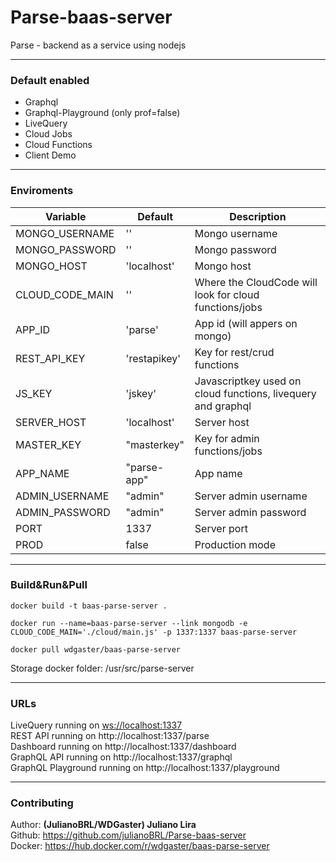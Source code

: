 # Parse-baas-server
Parse - backend as a service using nodejs

<hr>

### Default enabled
- Graphql
- Graphql-Playground (only prof=false)
- LiveQuery
- Cloud Jobs
- Cloud Functions
- Client Demo

<hr>

### Enviroments

| Variable | Default | Description |
|---|---|---|
|MONGO_USERNAME|''|Mongo username|
|MONGO_PASSWORD|''|Mongo password|
|MONGO_HOST|'localhost'| Mongo host |
|CLOUD_CODE_MAIN|''| Where the CloudCode will look for cloud functions/jobs |
|APP_ID|'parse'| App id (will appers on mongo) |
|REST_API_KEY|'restapikey'| Key for rest/crud functions |
|JS_KEY|'jskey'| Javascriptkey used on cloud functions, livequery and graphql |
|SERVER_HOST|'localhost'| Server host |
|MASTER_KEY|"masterkey"| Key for admin functions/jobs |
|APP_NAME|"parse-app"| App name |
|ADMIN_USERNAME|"admin"| Server admin username |
|ADMIN_PASSWORD|"admin"| Server admin password |
|PORT|1337| Server port |
|PROD|false| Production mode|

<hr>

### Build&Run&Pull

```
docker build -t baas-parse-server .
```


```
docker run --name=baas-parse-server --link mongodb -e CLOUD_CODE_MAIN='./cloud/main.js' -p 1337:1337 baas-parse-server
```

```
docker pull wdgaster/baas-parse-server
```

Storage docker folder: /usr/src/parse-server

<hr>

### URLs

LiveQuery running on [ws://localhost:1337](ws://localhost:1337) <br>
REST API running on http://localhost:1337/parse<br>
Dashboard running on http://localhost:1337/dashboard<br>
GraphQL API running on http://localhost:1337/graphql<br>
GraphQL Playground running on http://localhost:1337/playground<br>

<hr>

### Contributing

Author: <b> (JulianoBRL/WDGaster) Juliano Lira </b><br>
Github: https://github.com/julianoBRL/Parse-baas-server<br>
Docker: https://hub.docker.com/r/wdgaster/baas-parse-server
